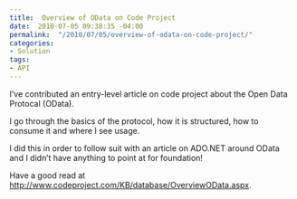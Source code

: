 ```yaml
---
title:  Overview of OData on Code Project
date:  2010-07-05 09:38:35 -04:00
permalink:  "/2010/07/05/overview-of-odata-on-code-project/"
categories:
- Solution
tags:
- API
---
```

I’ve contributed an entry-level article on code project about the Open Data Protocal (OData).

I go through the basics of the protocol, how it is structured, how to consume it and where I see usage.

I did this in order to follow suit with an article on ADO.NET around OData and I didn’t have anything to point at for foundation!

Have a good read at <a title="http://www.codeproject.com/KB/database/OverviewOData.aspx" href="http://www.codeproject.com/KB/database/OverviewOData.aspx">http://www.codeproject.com/KB/database/OverviewOData.aspx</a>.